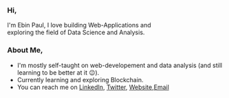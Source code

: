 ### Hi,

I'm Ebin Paul, I love building Web-Applications and <br/>
exploring the field of Data Science and Analysis.

### About Me,

- I'm mostly self-taught on web-developement and data analysis (and still learning to be better at it 😉).
- Currently learning and exploring Blockchain.
- You can reach me on [LinkedIn](https://www.linkedin.com/in/paulebin/), [Twitter](https://twitter.com/paul_ebin), [Website](https://paulebin.web.app),<a href='mailto:ebinpaul@outlook.com'>Email</a>
